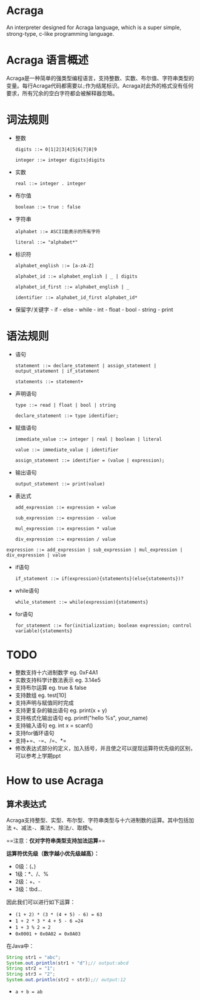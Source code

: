 # Acraga
An interpreter designed for Acraga language, which is a super simple, strong-type, c-like programming language.

# Acraga 语言概述


Acraga是一种简单的强类型编程语言，支持整数、实数、布尔值、字符串类型的变量。每行Acraga代码都需要以`;`作为结尾标识。Acraga对此外的格式没有任何要求，所有冗余的空白字符都会被解释器忽略。


# 词法规则

 - 整数

   `digits ::= 0|1|2|3|4|5|6|7|8|9`

   `integer ::= integer digits|digits`

 - 实数

   `real ::= integer . integer`

 - 布尔值

   `boolean ::= true : false`

 - 字符串

   `alphabet ::= ASCII能表示的所有字符`

   `literal ::= "alphabet*"`

 - 标识符

    `alphabet_english ::= [a-zA-Z]`

    `alphabet_id ::= alphabet_english | _ | digits`

    `alphabet_id_first ::= alphabet_english | _`

    `identifier ::= alphabet_id_first alphabet_id*`

 - 保留字/关键字
		- if
		- else
		- while
		- int
		- float
		- bool
		- string
		- print

# 语法规则

 - 语句

    `statement ::= declare_statement | assign_statement | output_statement | if_statement`

    `statements ::= statement+`


 - 声明语句

   `type ::= read | float | bool | string`

   `declare_statement ::= type identifier;`

 - 赋值语句

   `immediate_value ::= integer | real | boolean | literal`
   
   `value ::= immediate_value | identifier`

   `assign_statement ::= identifier = (value | expression);`
   
 - 输出语句

   `output_statement ::= print(value)`
   
 - 表达式


   `add_expression ::= expression + value`

   `sub_expression ::= expression - value`

   `mul_expression ::= expression * value`

   `div_expression ::= expression / value`

`expression ::= add_expression | sub_expression | mul_expression | div_expression | value`

 - if语句

   `if_statement ::= if(expression){statements}(else{statements})?`

 - while语句

   `while_statement ::= while(expression){statements}`

- for语句

  `for_statement ::= for(initialization; boolean expression; control variable){statements}`




# TODO

  - 整数支持十六进制数字 eg. 0xF4A1 
  - 实数支持科学计数法表示 eg. 3.14e5
  - 支持布尔运算 eg. true & false
  - 支持数组 eg. test[10]
  - 支持声明与赋值同时完成
  - 支持更复杂的输出语句 eg. print(x + y)
  - 支持格式化输出语句 eg. printf("hello %s", your_name)
  - 支持输入语句 eg. int x = scanf()
  - 支持for循环语句
  - 支持+=、-=、/=、*=
  - 修改表达式部分的定义，加入括号，并且使之可以提现运算符优先级的区别，可以参考上学期ppt





# How to use Acraga

## 算术表达式

Acraga支持整型、实型、布尔型、字符串类型与十六进制数的运算。其中包括加法 `+`、减法`-`、乘法`*`、除法`/`、取模`%`。

==注意：**仅对字符串类型支持加法运算**==

**运算符优先级（数字越小优先级越高）：**

- 0级：(、)
- 1级：*、/、%
- 2级：+、-
- 3级：tbd...

因此我们可以进行如下运算：

- `(1 + 2) * (3 * (4 + 5) - 6) = 63`
- `1 + 2 * 3 * 4 + 5 - 6 =24`
- `1 + 3 % 2 = 2`
- `0x0001 + 0x0A02 = 0x0A03`

在Java中：

```java
String str1 = "abc";
System.out.println(str1 + "d");// output:abcd
String str2 = "1";
String str3 = "2";
System.out.println(str2 + str3);// output:12
```

- `a + b = ab`